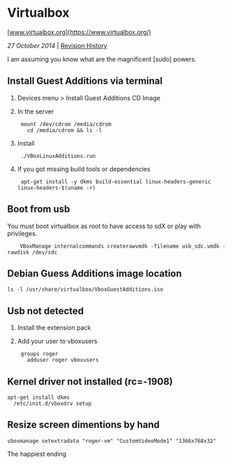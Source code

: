 <h1 class="header">Virtualbox</h1>

[www.virtualbox.org](https://www.virtualbox.org/)

*27 October 2014* | [Revision History](https://github.com/sevaivanov/kedfilms/commits/master/frontend/static/frontend/md/quick-tips/virtualbox.md)

 I am assuming you know what are the magnificent [sudo] powers.

## Install Guest Additions via terminal

1. Devices menu > Install Guest Additions CD Image

2. In the server

		mount /dev/cdrom /media/cdrom
		  cd /media/cdrom && ls -l

3. Install

		./VBoxLinuxAdditions.run

4. If you got missing build tools or dependencies

		apt-get install -y dkms build-essential linux-headers-generic linux-headers-$(uname -r)


## Boot from usb

You must boot virtualbox as root to have access to sdX or play with privileges.

		VBoxManage internalcommands createrawvmdk -filename usb_sdc.vmdk -rawdisk /dev/sdc


## Debian Guess Additions image location

	ls -l /usr/share/virtualbox/VboxGuestAdditions.iso


## Usb not detected

1. Install the extension pack
2. Add your user to vboxusers

		groups roger
		  adduser roger vboxusers


## Kernel driver not installed (rc=-1908)

	apt-get install dkms
	  /etc/init.d/vboxdrv setup


## Resize screen dimentions by hand

	vboxmanage setextradata "roger-vm" "CustomVideoMode1" "1366x768x32"

<p class="footer">The happiest ending</p>